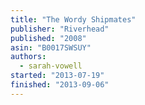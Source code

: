 ```yaml
---
title: "The Wordy Shipmates"
publisher: "Riverhead"
published: "2008"
asin: "B0017SWSUY"
authors:
  - sarah-vowell
started: "2013-07-19"
finished: "2013-09-06"
---
```

